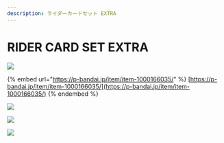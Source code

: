 ```yaml
---
description: ライダーカードセット EXTRA
---
```


# RIDER CARD SET EXTRA

![](https://bandai-a.akamaihd.net/bc/images/shop\_top\_b-toys-shop/20211109\_decadriver\_5gwsxp6f\_0js7xa\_cp\_logo\_ridercardextra.png)

{% embed url="https://p-bandai.jp/item/item-1000166035/" %}
[https://p-bandai.jp/item/item-1000166035/](https://p-bandai.jp/item/item-1000166035/)
{% endembed %}

![](https://bandai-a.akamaihd.net/bc/images/shop\_top\_b-toys-shop/20220118\_ridercard-ectra\_5gwsxp6f\_0js7xa\_01.jpg)

![](https://bandai-a.akamaihd.net/bc/images/shop\_top\_b-toys-shop/20211109\_decadriver\_5gwsxp6f\_0js7xa\_ridercard-ectra\_set\_tit.jpg)

![](https://bandai-a.akamaihd.net/bc/images/shop\_top\_b-toys-shop/20220118\_ridercard-ectra\_5gwsxp6f\_0js7xa\_02.jpg)
